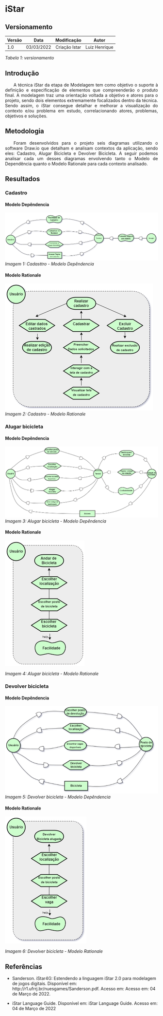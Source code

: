 # iStar
## Versionamento

| Versão | Data | Modificação | Autor |
|-|-|:-:|:-:|
| 1.0 | 03/03/2022 | Criação Istar | Luiz Henrique |

*Tabela 1: versionamento*

## Introdução
<p align="justify">&emsp;&emsp;A técnica iStar da etapa de Modelagem tem como objetivo o suporte à definição e especificação de elementos que compreenderão o produto final. A modelagem traz uma orientação voltada a objetivo e atores para o projeto, sendo dois elementos extremamente focalizados dentro da técnica. Sendo assim, o iStar consegue detalhar e melhorar a visualização do contexto e/ou problema em estudo, correlacionando atores, problemas, objetivos e soluções.</p>

## Metodologia
 
<p align="justify">&emsp;&emsp;Foram desenvolvidos para o projeto seis diagramas utilizando o software  Draw.io que detalham e analisam contextos da aplicação, sendo eles: Cadastro, Alugar Bicicleta e Devolver Bicicleta. A seguir podemos analisar cada um desses diagramas envolvendo tanto o Modelo de Dependência quanto o Modelo Rationale para cada contexto analisado.</p>


## Resultados

### Cadastro

#### Modelo Depêndencia

![Cadastro - Modelo Depêndencia](../assets/modelagem/istar/DiagramaCadastro1.png)
*Imagem 1: Cadasttro - Modelo Depêndencia*

#### Modelo Rationale

![Cadastro - Modelo Rationale](../assets/modelagem/istar/DiagramaCadastro2.png)
*Imagem 2: Cadastro - Modelo Rationale*

### Alugar bicicleta

#### Modelo Depêndencia

![Alugar bicicleta - Modelo Depêndencia](../assets/modelagem/istar/DragramaAlugarPlano1.png)
*Imagem 3: Alugar bicicleta - Modelo Depêndencia*

#### Modelo Rationale

![Alugar bicicleta - Modelo Rationale](../assets/modelagem/istar/DragramaAlugarPlano2.png)

*Imagem 4: Alugar bicicleta - Modelo Rationale*

### Devolver bicicleta

#### Modelo Depêndencia

![Devolver bicicleta - Modelo Depêndencia](../assets/modelagem/istar/DiagramaDevolver1.png)
*Imagem 5: Devolver bicicleta - Modelo Depêndencia*

#### Modelo Rationale

![Devolver bicicleta - Modelo Rationale](../assets/modelagem/istar/DiagramaDevolver2.png)

*Imagem 6: Devolver bicicleta - Modelo Rationale*


## Referências 
- <p> Sanderson. iStar4G: Estendendo a linguagem iStar 2.0 para modelagem de jogos digitais. Disponível em: http://r1.ufrrj.br/nuesgames/Sanderson.pdf. Acesso em: Acesso em: 04 de Março de 2022. </p>

- <p> iStar Language Guide. Disponível em: iStar Language Guide. Acesso em: 04 de Março de 2022 </p>
